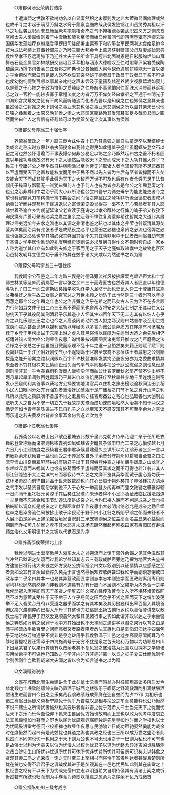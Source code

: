 <!-- { "loadSidebar": true } -->
　　○赠郡侯汤公荣膺封诰序 

　　士遭雍熙之世孰不欲树功名以自显庸然积之未厚则发之弗大葢微显阐幽理或然也故千寻之木起于萌芽万斛之水窍于蒙泉岂细故哉我侯发迹锦江山岳灵秀其祖以汗马之功世袭武职而未显庸至厥考抱魁梧奇杰之气不掩祖德竟袭武职然义方之训孜孜庭闱太夫人柔嘉维则着于中壸胎和毓秀至侯而始显侯禀间气即游庠塾辄有声卿云轮囷摛华发藻始荐乡魁继登甲榜授司徒郎署主粟塞下和钧平台军民两利边食始足迨今按为成法考绩上其事铨部屃之乃陟三衢大邦会今上覃恩获封赠其父母及妻咸廸恩典侯性至孝不忍远离膝下乃迎养大夫于任所命下具冠带北面谢恩是日彩服绚烂仙山拜舞击石戞金属官如林献酬交错俎豆莘莘相与涵泳大德嗟叹至仁时附郭尹梁君受侯陶植最深乃撰书词告余曰兹吾邦之旷典也公昔操觚大梁今覩奇遘属帡幪能无一言以张之乎余蹶然而起曰有是哉人孰不欲显其亲然怭于德者昌于政昌于政者显于亲不可诬也侯幼抱纯德聚百顺以事其亲叱咤之声未尝及于童孺及兹迎养朝夕视膳嬉戏如婴儿以是蕴之于心推之于政为憯怛之爱纯庞之仁朴敲不事民怕兴仁而沬义涂咢而巷讴视芯之效一官矜一能较多寡于章程法度之内者万万不侔矣经曰孝弟之至通于神明光于四海矧含灵戴发之徒有不向风而听随流而化者哉吾以是知侯之仁也知侯之显其亲也虽然侯之仁将推之天下则侯之事业未艾也侯之事业未艾则侯之所以显其亲未巳也他日铭之彝鼎着之太常又孰非侯之孝之大耶区区衢路殆其发轫耳奚足多哉梁君闻之辴然而笑曰仁人之言信有征哉兹可以为侯贺矣遂诠次其事以为侯赠 

　　○赠邵父母养翁三十强仕序 

　　养斋翁莅政之一年方跻三袠今兹仲春十日乃其悬弧之辰自头童走卒以至缙绅士类咸奔走称庆时方泉赵翁执简授余曰我翁之得民如此适值乎盛年虽磨螭头登文石以记之可也然公怀瑾瑜而不事表襮奈何非公曷足以彰之余乃蹶然起曰古之垂不朽者匪直以年维功与德故必有天下之大德然后能收天下之誉而成天下之大功其惟大舜乎书称三十登庸非公之年乎然自耕稼陶渔以至为帝无非取诸人者岂其智有所不足耶葢其以至虚而受天下之善故能权度而用中于民不然以先入者为主后有至者皆捍而不入矣安能合天下而成其能乎此舜为天下之大智而万世不可及也后有作者舍舜无足于法昔颜氏子操箪与瓢藐无一试犹曰舜何人也予何人也有为者亦若是今公之年舜登庸之年也公之治非舜用中之治乎而大小非所论也公尝曰吾宁为循吏毋宁为能吏能吏者今之望也矜智能竞刀笔钩撷于簿书期会之间而俗之隆窳民之登耗非所汲汲循吏者虚咸以纳善公听而并观苟利于民进退以之富贵荣宠毁誉得丧一毫不入于心若翁者非其人耶翁尝着圣谕立乡约朔望延诸父老宣读于庭诲之以孝弟醇朴之行俾刀谕子弟又孜孜下询民瘼有片善可录者必奖之嘉之虽余之迂僻不惮往复焉葢仰希往哲期之大道此其厝理过俗吏远矣今夫水之淆也以其源之弗清也鉴之眩也以其体之弗莹也翁既清其源矣莹其体矣而治具有弗张者乎是故赋役之必平也垦田之必稽也泉货之必流也宿弊之必厘也强暴之必惩也举其端必究其弊因其俗不失其宜孰非用中于民者哉闻翁自幼有志于圣贤之学平居恂恂动遵礼度明经毋徒剿说必求反躬自得作文不狥时套自成一家乡人称为道学其自立有如此则夫修之于家而用之于天子之庭如取诸囊中之故物也区区治邑特发轫耳立德立功于垂不朽其在兹乎诸大夫咸以为然遂书之以为赠 

　　○赠薛父母鸣宇翁三十强仕序 

　　我侯鸣宇公莅邑之二年方跻三袠是时德泽旁流祥风披拂讙爱克顺谣声太和士学师生林某等造庐而请焉愿一言以张之余曰三十而寿匪古也然寿其人者匪直以年维德与功孔子曰三十而立道斯固矣始学收功终学人圣昉于此也史记大舜三十登庸其烝烝乂弗格奸之后乎故二女事之百官总之万世永赖之功昉于此也然则三十者岂可以年少而葱之耶今公之年舜之年也公之治非舜之治乎在希之而巳矣古人云为治不在多言顾力行何如耳文仲子曰二帝三王吾不得而见也舍两汉将安之大哉七制之王其以仁义公恕统天下乎其役简其刑清君子乐其道小人怀其生四百年天下无二志其有以结人心乎终之以礼乐则三王之治也今之人高谈阔论动希古人拟之两汉则曰姑舍尔及至用世或乖戾而寡适甚至诡辞以媒利窳轨以畔经奚以多言为哉公禀异质方在庠序有司骇瞩及荐于乡登于甲榜出试于东南上游之虚入其邑惓惓以民瘼为先适当大造之余先后相仍版籍舛错人情大哗公则昼作夜思广询博采按诸画图责诸吏胥开推收之门严磨勘之法若栉之于发总之于丝虽细且微而条理不乱十年之讹一旦豁然矣夫籍正则赋平赋平则役简非其一乎江民俗好刚使气小不逞辄鸣于官府至孥裔不息莅兹土者咸患之公则黜拔薤之能开前禽之路状词限以百字不许枝蔓准即发票拘至虽夜分亦为之委曲求情其未至者不穷其根株夫民愤而讼讼久而气平气平则相与扣公于庭公慰谕之则讼息讼息则刑清非其一乎今春霖雨弥漫商人贩稻沿河而舶公计春涝而秋必旱严禁不许出境不两月旱起旱禾凋败百姓嚣嚣乃平其米价以济饥民获疗至秋旱甚赤地千里连境盗贼窃发小民窥伺利其首事以蘖地方公择要害地清官兵以住札之豫出榜晓谕秋间洼田余稻小民大臼眼同分处先行强割者重治奸民破胆于是广储蓄之门节不急之费开山泽之利凡所以救荒之策靡所不备虽不肖之耄且病亦枉咨焉葢公之宅心也弘取善也大创制立法听夫人之自为不求一切立先于我故捄灾豫而成功速四境帖然大治矣不知于两汉之循吏何如也青年美质进进不巳自孔子之立以至知天不惑安知其不可至乎余为之喜谈而乐道之若夫黄发台背直余事耳余何言遂诠次为序 

　　○赠邵小江老翁七袠序 

　　我养斋公以名进士出尹敝邑瞿塘去此数千里弗克朝夕侍奉乃迎二亲于任所斑衣舞彩登堂称觞而诸弟则彬彬森列如凤如麟省夕瞻晨杂佩申申而二亲之心愉俟越七月六日乃小江翁初度之辰杨君王君李君承候启建最久佥谋所以为江翁寿者乞余一言以侑厥觞余未获倾君一葢也而受之于养翁敢自外乎余昔分守荆州见瞿塘当全蜀之口江流奔悍山川奇丽翠屏环拱必有隐君子出于其闁尝登仲宣之楼彷佛乎凤凰之山龙脊之水唏嘘叹息而未覩其人也或有披葛而怀玊虚缘而葆真求之而不可得也若江翁非其人耶江翁隐迹于大江之滨气专而容寂诗书六艺之文靡不览其英华而藏于腹心竟勿获一试环堵萧然而徜徉自适葢于世未数数然也而其心巳超于物外矣其子养侯锺扶舆清淑之气束发以圣贤自期俗学剿说不入于心故一举而登乡闱再举而登文陆譬之骐骥骅骝一日而驰千里牝牡元黄膛乎其后矣江翁璞而未琢者得不小呈耶及莅政临民援法蹈道一举足而不忘亲金和玉节动遵法度是成亲之礼也约巳裕人廉而不刿是成亲之俭也推拍輐断以调众庶是成亲之让也殚图宜猷早作夜思小大必明出纳必允是成亲之勤且续也卒之惠泽旁流仁风披拂士歌于庠民谣于野不曰小江翁之所贻乎翁之郁而未舒者不大展耶由是胪声上逮荣擢台垣家世贶封三承宠锡则侯之位益高而名益显亲心益愉而期颐而乔松可几矣侯之孝不其大耶言未既杨君蹶然而起再拜祝曰家有寿图国有寿域顾兹治化乂用明德书之文锦以代镌石是为序 

　　○赠养斋邵侯荣擢北上序 

　　我侯以明进士出宰敝邑入浙东太末之墟遡流而上馆于郊外余谒之见其色温然其气冲然巳默识之矣既而过我论学益知其志云三载政成胪声旁达乃擢为地官大夫玺书方逮筮日将行诸大夫饯之郊方泉赵公执简授余曰文以叙别别以征情情以应感感之至者莫如公宜有言余且衰瘁久矣芜于言也然辱侯知安敢醉尝过我论学而剧谈忘倦或曰政与学二乎余曰其本一也曷其异葢政而匪学则忘本忘本则迹学而匪政则离用离用则窒均非也廓然烱然存而非我则不迹矣有为有行应而不居则不室矣斯为内外合一之学我侯弱冠入庠序即有志于圣贤之学屏去时文究心经传攻苦食淡人所不堪环堵萧然旷然不以为意葢其受朴于天不凿于人立乎易简之田而食乎不贷之圃而天下之纷华波荡举不足入吾灵台丹府非受道之器乎而学之有其本矣及其历掇巍科出宰百里入其境首询民瘼兴滞剔弊约巳裕人斤斤乎其整也力袪佻靡丕扬古训行乡约以善俗登讲堂以敷教士端于庠民狎于野欢爱克顺翕然太和其见诸行事之实如此谓非政以达之乎余尝譬侯之粹质如万斛之泉窍于地中方其始出也不无壅阏之患讲学以浚之果行以育之由是沛乎顺流放乎数百里之间而高者裒者原者隰者悉沾其惠也自是滔滔汨汨达乎四海包乎天地饶益万物通乎不赀非是泉之玅用乎我侯敷泽于江邑之墟亦高裒原隰间耳乃今陟地曹握枢要汪霈泽于四海施鸿号于无穷不犹是泉之包天地利万物以为功耶易曰山下出泉蒙君子以果行育德有以哉余老矣不复见翁之盛治姑为此言以见探本之学施诸实用凿凿乎不可诬也乃知政之与学非内非外非迹非离一以贯之矣子夏曰仕而优则学学则优则仕岂欺我哉诸大夫闻之皆以余为知言遂书之以为赠 

　　○文溪赠别说序 

　　文溪在城西北隅生尝建讲舍于此矣髦士云集而鸣翁亦时枉顾焉高谈多所启发今兹北觐也士冺欣随缙绅交映乃置酒于城西之楼张乐于轇葛之野鸣鼗罄酌引满献酬酒酣诸生进而言曰今日之会乐矣哉我翁政绩既成荣膺在迩自兹而为夕???阝为相乐也诸生离翁日远疑义莫析宁能免于忧乎乃咨嗟叹息相与挽公之车而莫能释也公乃愀然不悦曰诸生之所谓忧者诚然也其云乐者得非吾之忧乎范希文曰士当先天下之忧而忧后天下之乐而乐今吾俛仰下邑末由自展忧方始也故朝而上堂也以政为忧考中度衷立法宜民憧憧如也暮而之野也以民为忧周观遐瞩鳏独是先皇皇如也时而之学校也以士为忧鸣鼓讲堂考德问业校相禆也故昼作夜思与民劬劬计日成功声驰晏然奚能为哉余时在席愀然而起曰有是哉兹忧也其道之舆也其政之经也三王所以成万世之盛治者此也然而不同何也忧一也用之于天下则为公也不可无也用之于一巳则为私也不可有也是故俗士以利为忧贪夫以位为忧憸人以权为忧君子以道为忧趍舍异途吉凶贞胜畴测之哉白沙先生曰所忧非忧道所忧其可休所忧非忧贫所忧其可留断可识矣夫以韩愈之贤观其羡二鸟之光荣叹一饱之无时至三上宰相书而惓惓于富贵利达者甚酸且楚则所忧在贫也安得不启君子之讥哉侯其进于是矣观其在一邑也忧民如此则其在庙堂之上执经世之枢有不以天下为忧哉先儒曰立志以明道希文自期待侯其有焉诸士闻之咸忻忻然若有所跂也归而制为手卷竞为诗歌以播嘉之属余为之序余不佞乃戒诸首 

　　○赠公祖陈虹州三载考成序 

